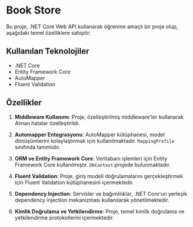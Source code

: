 # Book Store

Bu proje, .NET Core Web API kullanarak öğrenme amaçlı bir proje olup, aşağıdaki temel özelliklere sahiptir:

## Kullanılan Teknolojiler

- .NET Core
- Entity Framework Core
- AutoMapper
- Fluent Validation

## Özellikler

1. **Middleware Kullanımı**: Proje, özelleştirilmiş middleware'ler kullanarak Alınan hatalar özelleştirildi.

2. **Automapper Entegrasyonu**: AutoMapper kütüphanesi, model dönüşümlerini kolaylaştırmak için kullanılmaktadır. `MappingProfile` sınıfında tanımlıdır.

3. **ORM ve Entity Framework Core**: Veritabanı işlemleri için Entity Framework Core kullanılmıştır. `DbContext`  projede bulunmaktadır.

4. **Fluent Validation**: Proje, giriş modeli doğrulamalarını gerçekleştirmek için Fluent Validation kütüphanesini içermektedir.

5. **Dependency Injection**: Servisler ve bağımlılıklar, .NET Core'un yerleşik dependency injection mekanizması kullanılarak yönetilmektedir.

6. **Kimlik Doğrulama ve Yetkilendirme**: Proje, temel kimlik doğrulama ve yetkilendirme protokollerini içermektedir.


